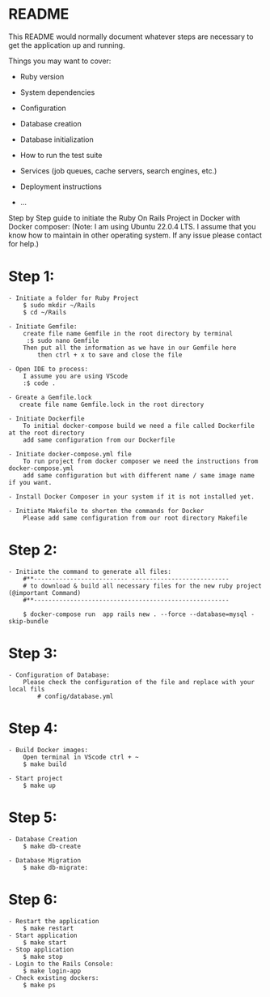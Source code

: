 # README

This README would normally document whatever steps are necessary to get the
application up and running.

Things you may want to cover:

* Ruby version

* System dependencies

* Configuration

* Database creation

* Database initialization

* How to run the test suite

* Services (job queues, cache servers, search engines, etc.)

* Deployment instructions

* ...

Step by Step guide to initiate the Ruby On Rails Project in Docker with Docker composer:
(Note: I am using Ubuntu 22.0.4 LTS. I assume that you know how to maintain in other operating system. If any issue please contact for help.)

# Step 1:
    - Initiate a folder for Ruby Project
        $ sudo mkdir ~/Rails
        $ cd ~/Rails

    - Initiate Gemfile:
        create file name Gemfile in the root directory by terminal
         :$ sudo nano Gemfile
        Then put all the information as we have in our Gemfile here
            then ctrl + x to save and close the file

    - Open IDE to process: 
        I assume you are using VScode
        :$ code .

    - Greate a Gemfile.lock
       create file name Gemfile.lock in the root directory

    - Initiate Dockerfile
        To initial docker-compose build we need a file called Dockerfile at the root directory
        add same configuration from our Dockerfile

    - Initiate docker-compose.yml file
        To run project from docker composer we need the instructions from docker-compose.yml
        add same configuration but with different name / same image name if you want.

    - Install Docker Composer in your system if it is not installed yet.

    - Initiate Makefile to shorten the commands for Docker
        Please add same configuration from our root directory Makefile

# Step 2:
    - Initiate the command to generate all files:
        #**-------------------------- ---------------------------
        # to download & build all necessary files for the new ruby project (@important Command)
        #**------------------------------------------------------

        $ docker-compose run  app rails new . --force --database=mysql -skip-bundle

# Step 3:
    - Configuration of Database:
        Please check the configuration of the file and replace with your local fils
            # config/database.yml  

# Step 4:
    - Build Docker images:
        Open terminal in VScode ctrl + ~
        $ make build

    - Start project
        $ make up

# Step 5:
    - Database Creation
        $ make db-create

    - Database Migration
        $ make db-migrate:

# Step 6:
    - Restart the application
        $ make restart
    - Start application
        $ make start
    - Stop application
        $ make stop
    - Login to the Rails Console:
        $ make login-app
    - Check existing dockers:
        $ make ps


    
